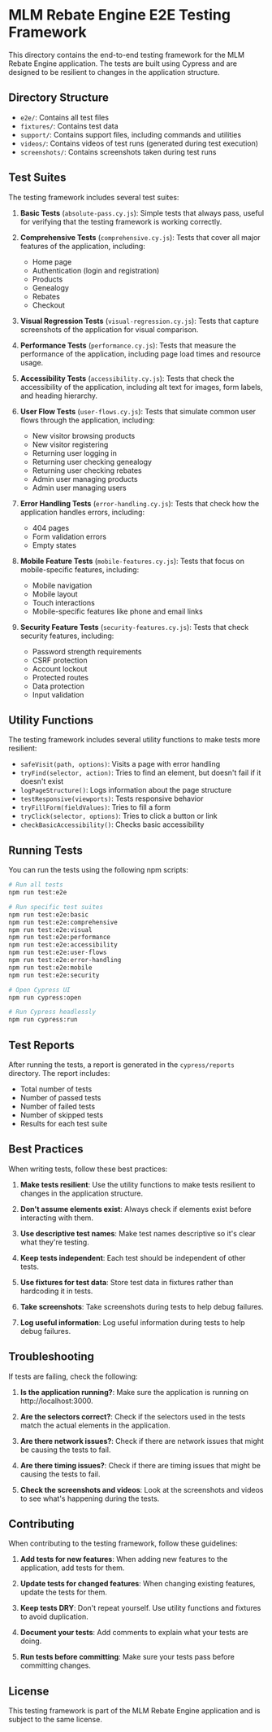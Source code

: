# MLM Rebate Engine E2E Testing Framework

This directory contains the end-to-end testing framework for the MLM Rebate Engine application. The tests are built using Cypress and are designed to be resilient to changes in the application structure.

## Directory Structure

- `e2e/`: Contains all test files
- `fixtures/`: Contains test data
- `support/`: Contains support files, including commands and utilities
- `videos/`: Contains videos of test runs (generated during test execution)
- `screenshots/`: Contains screenshots taken during test runs

## Test Suites

The testing framework includes several test suites:

1. **Basic Tests** (`absolute-pass.cy.js`): Simple tests that always pass, useful for verifying that the testing framework is working correctly.

2. **Comprehensive Tests** (`comprehensive.cy.js`): Tests that cover all major features of the application, including:
   - Home page
   - Authentication (login and registration)
   - Products
   - Genealogy
   - Rebates
   - Checkout

3. **Visual Regression Tests** (`visual-regression.cy.js`): Tests that capture screenshots of the application for visual comparison.

4. **Performance Tests** (`performance.cy.js`): Tests that measure the performance of the application, including page load times and resource usage.

5. **Accessibility Tests** (`accessibility.cy.js`): Tests that check the accessibility of the application, including alt text for images, form labels, and heading hierarchy.

6. **User Flow Tests** (`user-flows.cy.js`): Tests that simulate common user flows through the application, including:
   - New visitor browsing products
   - New visitor registering
   - Returning user logging in
   - Returning user checking genealogy
   - Returning user checking rebates
   - Admin user managing products
   - Admin user managing users

7. **Error Handling Tests** (`error-handling.cy.js`): Tests that check how the application handles errors, including:
   - 404 pages
   - Form validation errors
   - Empty states

8. **Mobile Feature Tests** (`mobile-features.cy.js`): Tests that focus on mobile-specific features, including:
   - Mobile navigation
   - Mobile layout
   - Touch interactions
   - Mobile-specific features like phone and email links

9. **Security Feature Tests** (`security-features.cy.js`): Tests that check security features, including:
   - Password strength requirements
   - CSRF protection
   - Account lockout
   - Protected routes
   - Data protection
   - Input validation

## Utility Functions

The testing framework includes several utility functions to make tests more resilient:

- `safeVisit(path, options)`: Visits a page with error handling
- `tryFind(selector, action)`: Tries to find an element, but doesn't fail if it doesn't exist
- `logPageStructure()`: Logs information about the page structure
- `testResponsive(viewports)`: Tests responsive behavior
- `tryFillForm(fieldValues)`: Tries to fill a form
- `tryClick(selector, options)`: Tries to click a button or link
- `checkBasicAccessibility()`: Checks basic accessibility

## Running Tests

You can run the tests using the following npm scripts:

```bash
# Run all tests
npm run test:e2e

# Run specific test suites
npm run test:e2e:basic
npm run test:e2e:comprehensive
npm run test:e2e:visual
npm run test:e2e:performance
npm run test:e2e:accessibility
npm run test:e2e:user-flows
npm run test:e2e:error-handling
npm run test:e2e:mobile
npm run test:e2e:security

# Open Cypress UI
npm run cypress:open

# Run Cypress headlessly
npm run cypress:run
```

## Test Reports

After running the tests, a report is generated in the `cypress/reports` directory. The report includes:

- Total number of tests
- Number of passed tests
- Number of failed tests
- Number of skipped tests
- Results for each test suite

## Best Practices

When writing tests, follow these best practices:

1. **Make tests resilient**: Use the utility functions to make tests resilient to changes in the application structure.

2. **Don't assume elements exist**: Always check if elements exist before interacting with them.

3. **Use descriptive test names**: Make test names descriptive so it's clear what they're testing.

4. **Keep tests independent**: Each test should be independent of other tests.

5. **Use fixtures for test data**: Store test data in fixtures rather than hardcoding it in tests.

6. **Take screenshots**: Take screenshots during tests to help debug failures.

7. **Log useful information**: Log useful information during tests to help debug failures.

## Troubleshooting

If tests are failing, check the following:

1. **Is the application running?**: Make sure the application is running on http://localhost:3000.

2. **Are the selectors correct?**: Check if the selectors used in the tests match the actual elements in the application.

3. **Are there network issues?**: Check if there are network issues that might be causing the tests to fail.

4. **Are there timing issues?**: Check if there are timing issues that might be causing the tests to fail.

5. **Check the screenshots and videos**: Look at the screenshots and videos to see what's happening during the tests.

## Contributing

When contributing to the testing framework, follow these guidelines:

1. **Add tests for new features**: When adding new features to the application, add tests for them.

2. **Update tests for changed features**: When changing existing features, update the tests for them.

3. **Keep tests DRY**: Don't repeat yourself. Use utility functions and fixtures to avoid duplication.

4. **Document your tests**: Add comments to explain what your tests are doing.

5. **Run tests before committing**: Make sure your tests pass before committing changes.

## License

This testing framework is part of the MLM Rebate Engine application and is subject to the same license.
